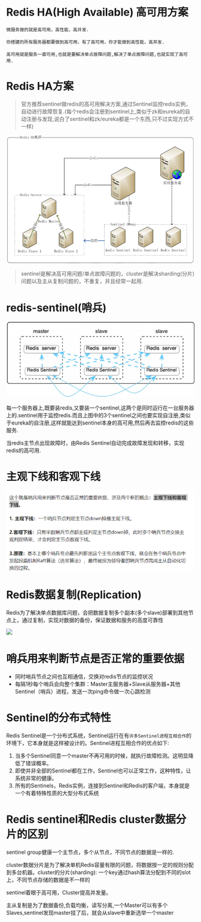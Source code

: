 # Redis HA(High Available) 高可用方案

    微服务做的就是高可用，高性能，高并发.
    
    你搭建的所有服务器都要做到高可用，有了高可用，你才能做到高性能，高并发.
    
    高可用就是服务一直可用,也就是要解决单点故障问题,解决了单点故障问题,也就实现了高可用.

# Redis HA方案

>官方推荐sentinel做redis的高可用解决方案,通过Sentinel监控redis实例，自动进行故障恢复.(每个redis会注册到sentinel上,类似于zk和eureka的自动注册与发现,说白了sentinel和zk/eureka都是一个东西,只不过实现方式不一样)

![](pics/部署逻辑图.png)

>sentinel是解决高可用问题/单点故障问题的，cluster是解决sharding(分片)问题以及主从复制问题的，不重复，并且经常一起用.

# redis-sentinel(哨兵)

![一个Redis要和一个Sentinel一起运行](pics/Redis-Sentinel.jpg)

每一个服务器上,既要装redis,又要装一个sentinel,这两个是同时运行在一台服务器上的.sentinel用于监控redis.而且上图中的3个sentinel之间也要实现自注册,类似于eureka的自注册,这样就能达到sentinel本身的高可用,然后再去监控redis的这些服务.

当redis主节点出现故障时，由Redis Sentinel自动完成故障发现和转移，实现redis的高可用.

# 主观下线和客观下线

![](pics/主观下线和客观下线.png)

# Redis数据复制(Replication)
   
Redis为了解决单点数据库问题，会把数据复制多个副本(多个slave)部署到其他节点上，通过复制，实现对数据的备份，保证数据和服务的高度可靠性

![](https://pic1.zhimg.com/80/v2-a65af6ab23ea1856d78dddbc6724d1c8_hd.jpg)

# 哨兵用来判断节点是否正常的重要依据

- 同时哨兵节点之间也互相通信，交换对redis节点的监控状况
- 每隔1秒每个哨兵会向整个集群：Master主服务器+Slave从服务器+其他Sentinel（哨兵）进程，发送一次ping命令做一次心跳检测

# Sentinel的分布式特性

Redis Sentinel是一个分布式系统，Sentinel运行在有`许多Sentinel进程互相合作`的环境下，它本身就是这样被设计的。Sentinel进程互相合作的优点如下:

1. 当多个Sentinel同意一个master不再可用的时候，就执行故障检测。这明显降低了错误概率。
2. 即使并非全部的Sentinel都在工作，Sentinel也可以正常工作，这种特性，让系统非常的健康。
3. 所有的Sentinels，Redis实例，连接到Sentinel和Redis的客户端，本身就是一个有着特殊性质的大型分布式系统

# Redis sentinel和Redis cluster数据分片的区别

sentinel group健康一个主节点，多个从节点，不同节点的数据是一样的.

cluster数据分片是为了解决单机Redis容量有限的问题，将数据按一定的规则分配到多台机器。cluster的分片(sharding): 一个key通过hash算法分配到不同的slot上，不同节点存储的数据是不一样的

sentinel着眼于高可用，Cluster提高并发量。

主从复制是为了数据备份,负载均衡，读写分离,一个Master可以有多个Slaves,sentinel发现master挂了后，就会从slave中重新选举一个master
